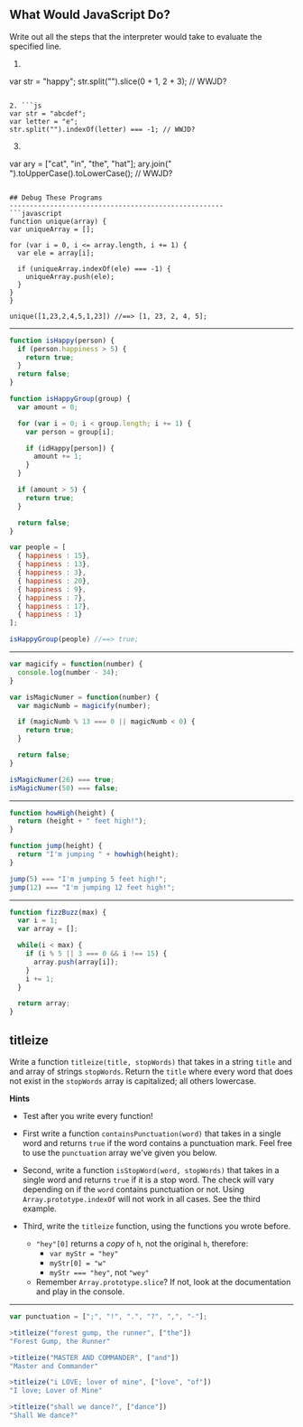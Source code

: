 ## What Would JavaScript Do?
Write out all the steps that the interpreter would take to evaluate the specified line.
1. ```js
  var str = "happy";
  str.split("").slice(0 + 1, 2 + 3); // WWJD?
  ```

2. ```js
  var str = "abcdef";
  var letter = "e";
  str.split("").indexOf(letter) === -1; // WWJD?
  ```

3. ```js
  var ary = ["cat", "in", "the", "hat"];
  ary.join(" ").toUpperCase().toLowerCase(); // WWJD?
  ```

## Debug These Programs
-----------------------------------------------------
```javascript
function unique(array) {
  var uniqueArray = [];

  for (var i = 0, i <= array.length, i += 1) {
    var ele = array[i];

    if (uniqueArray.indexOf(ele) === -1) {
      uniqueArray.push(ele);
    }
  }
}

unique([1,23,2,4,5,1,23]) //==> [1, 23, 2, 4, 5];
```
-----------------------------------------------------

```javascript
function isHappy(person) {
  if (person.happiness > 5) {
    return true;
  }
  return false;
}

function isHappyGroup(group) {
  var amount = 0;

  for (var i = 0; i < group.length; i += 1) {
    var person = group[i];

    if (idHappy[person]) {
      amount += 1;
    }
  }

  if (amount > 5) {
    return true;
  }

  return false;
}

var people = [
  { happiness : 15},
  { happiness : 13},
  { happiness : 3},
  { happiness : 20},
  { happiness : 9},
  { happiness : 7},
  { happiness : 17},
  { happiness : 1}
];

isHappyGroup(people) //==> true;
```

-----------------------------------------------------

```javascript
var magicify = function(number) {
  console.log(number - 34);
}

var isMagicNumer = function(number) {
  var magicNumb = magicify(number);

  if (magicNumb % 13 === 0 || magicNumb < 0) {
    return true;
  }

  return false;
}

isMagicNumer(26) === true;
isMagicNumer(50) === false;
```

-----------------------------------------------------

```javascript
function howHigh(height) {
  return (height + " feet high!");
}

function jump(height) {
  return "I'm jumping " + howhigh(height);
}

jump(5) === "I'm jumping 5 feet high!";
jump(12) === "I'm jumping 12 feet high!";
```

-----------------------------------------------------

```javascript
function fizzBuzz(max) {
  var i = 1;
  var array = [];

  while(i < max) {
    if (i % 5 || 3 === 0 && i !== 15) {
      array.push(array[i]);
    }
    i += 1;
  }

  return array;
}
```

## titleize

Write a function `titleize(title, stopWords)` that takes in a string `title`
and and array of strings `stopWords`. Return the `title` where every word that
does not exist in the `stopWords` array is capitalized; all others lowercase.

**Hints**
* Test after you write every function!

* First write a function `containsPunctuation(word)` that takes in a single word
and returns `true` if the word contains a punctuation mark. Feel free to use the
`punctuation` array we've given you below.

* Second, write a function `isStopWord(word, stopWords)` that takes in a single
word and returns `true` if it is a stop word. The check will vary depending on
if the `word` contains punctuation or not. Using `Array.prototype.indexOf` will
not work in all cases. See the third example.

* Third, write the `titleize` function, using the functions you wrote before.
  - `"hey"[0]` returns a *copy* of `h`, not the original `h`, therefore:
    * `var myStr = "hey"`
    * `myStr[0] = "w"`
    * `myStr === "hey"`, not `"wey"`
  - Remember `Array.prototype.slice`? If not, look at the documentation and play
  in the console.

-----------------------------------------------------
```javascript
var punctuation = [";", "!", ".", "?", ",", "-"];
```

```javascript
>titleize("forest gump, the runner", ["the"])
"Forest Gump, the Runner"

>titleize("MASTER AND COMMANDER", ["and"])
"Master and Commander"

>titleize("i LOVE; lover of mine", ["love", "of"])
"I love; Lover of Mine"

>titleize("shall we dance?", ["dance"])
"Shall We dance?"
```
